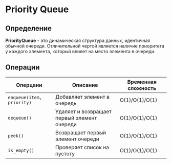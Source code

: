 # Priority Queue

## Определение
**PriorityQueue** - это динамическая структура данных, идентичная обычной очереди. 
Отличительной чертой является наличие приоритета у каждого элемента, который влияет на место элемента в очереди.


## Операции
| Оперцаии                      | Описание                                    | Временная сложность   |
|-------------------------------|---------------------------------------------|-----------------------|
| ```enqueue(item, priority)``` | Добавляет элемент в очередь                 | O(1)/O(1)/O(1)        |
| ```dequeue()```               | Удаляет и возвращает первый элемент очереди | O(1)/O(1)/O(1)        |
| ```peek()```                  | Возвращает первый элемент очереди           | O(1)/O(1)/O(1)        |
| ```is_empty()```              | Проверяет список на пустоту                 | O(1)/O(1)/O(1)        |

